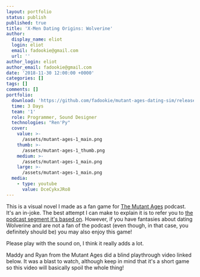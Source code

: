 ```yaml
---
layout: portfolio
status: publish
published: true
title: 'X-Men Dating Origins: Wolverine'
author:
  display_name: eliot
  login: eliot
  email: fadookie@gmail.com
  url: ''
author_login: eliot
author_email: fadookie@gmail.com
date: '2018-11-30 12:00:00 +0000'
categories: []
tags: []
comments: []
portfolio:
  download: 'https://github.com/fadookie/mutant-ages-dating-sim/releases/tag/1.0'
  time: 3 Days
  team: '1'
  role: Programmer, Sound Designer
  technologies: "Ren'Py"
  cover:
    value: >-
      /assets/mutant-ages-1_main.png
    thumb: >-
      /assets/mutant-ages-1_thumb.png
    medium: >-
      /assets/mutant-ages-1_main.png
    large: >-
      /assets/mutant-ages-1_main.png
  media:
    - type: youtube
      value: DceCykxJRo8
---
```


This is a visual novel I made as a fan game for [The Mutant Ages](https://twitter.com/themutantages) podcast. It's an in-joke. The best attempt I can make to explain it is to refer you to [the podcast segment it's based on](https://soundcloud.com/themutantages/ep-37-phoenix-saga-part-5-child-of-light-x-men-tas#t=49:36). However, if you have fantasies about dating Wolverine and are not a fan of the podcast (even though, in that case, you definitely should be) you may also enjoy this game!

Please play with the sound on, I think it really adds a lot.

Maddy and Ryan from the Mutant Ages did a blind playthrough video linked below. It was a blast to watch, although keep in mind that it's a short game so this video will basically spoil the whole thing!
